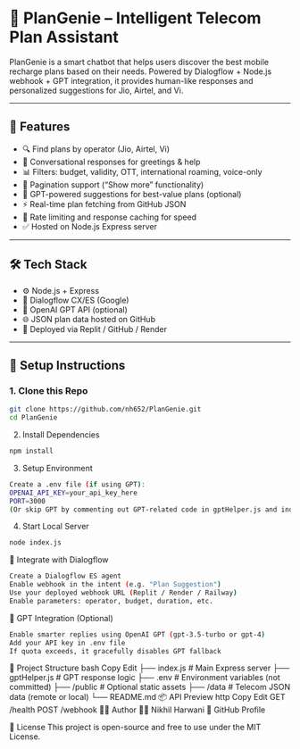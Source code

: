 # 📱 PlanGenie – Intelligent Telecom Plan Assistant

PlanGenie is a smart chatbot that helps users discover the best mobile recharge plans based on their needs. Powered by Dialogflow + Node.js webhook + GPT integration, it provides human-like responses and personalized suggestions for Jio, Airtel, and Vi.

---

## 🔧 Features

- 🔍 Find plans by operator (Jio, Airtel, Vi)
- 💬 Conversational responses for greetings & help
- 📊 Filters: budget, validity, OTT, international roaming, voice-only
- 🔁 Pagination support (“Show more” functionality)
- 🧠 GPT-powered suggestions for best-value plans (optional)
- ⚡ Real-time plan fetching from GitHub JSON
- 🛑 Rate limiting and response caching for speed
- ✅ Hosted on Node.js Express server

---

## 🛠️ Tech Stack

- ⚙️ Node.js + Express
- 🤖 Dialogflow CX/ES (Google)
- 🧠 OpenAI GPT API (optional)
- 🌐 JSON plan data hosted on GitHub
- 🚀 Deployed via Replit / GitHub / Render

---

## 🚀 Setup Instructions

### 1. Clone this Repo

```bash
git clone https://github.com/nh652/PlanGenie.git
cd PlanGenie
```
2. Install Dependencies
```bash
npm install
```
3. Setup Environment
```bash
Create a .env file (if using GPT):
OPENAI_API_KEY=your_api_key_here
PORT=3000
(Or skip GPT by commenting out GPT-related code in gptHelper.js and index.js)
```
4. Start Local Server
```bash
node index.js
```
🤖 Integrate with Dialogflow
```bash
Create a Dialogflow ES agent
Enable webhook in the intent (e.g. "Plan Suggestion")
Use your deployed webhook URL (Replit / Render / Railway)
Enable parameters: operator, budget, duration, etc.
```

🧠 GPT Integration (Optional)
```bash
Enable smarter replies using OpenAI GPT (gpt-3.5-turbo or gpt-4)
Add your API key in .env file
If quota exceeds, it gracefully disables GPT fallback
```

📂 Project Structure
bash
Copy
Edit
├── index.js              # Main Express server
├── gptHelper.js          # GPT response logic
├── .env                  # Environment variables (not committed)
├── /public               # Optional static assets
├── /data                 # Telecom JSON data (remote or local)
└── README.md
📦 API Preview
http
Copy
Edit
GET    /health
POST   /webhook
🙋‍♂️ Author
👨‍💻 Nikhil Harwani
🔗 GitHub Profile

📜 License
This project is open-source and free to use under the MIT License.
